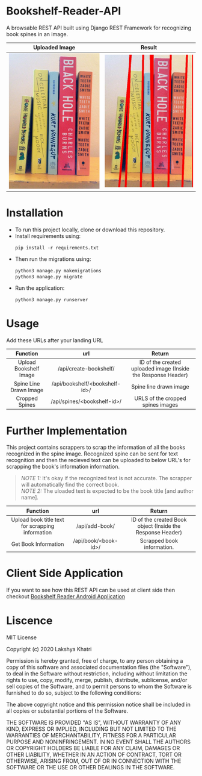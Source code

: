 # Bookshelf-Reader-API
A browsable REST API built using Django REST Framework for recognizing book spines in an image.

Uploaded Image        | Result
:--------------------:|:---------------------------:
<img src="assets/spines.jpg" alt="Uploaded Image" width="300" />|<img src="assets/drawn_spines.jpeg" alt="Resulted Image" width="300" />

# Installation
* To run this project locally, clone or download this repository.
* Install requirements using:
    ```
    pip install -r requirements.txt
    ```
* Then run the migrations using:
    ```
    python3 manage.py makemigrations  
    python3 manage.py migrate
    ```
* Run the application:
    ```
    python3 manage.py runserver
    ```

# Usage
Add these URLs after your landing URL

Function                | url                    | Return  
:----------------------:|:----------------------:|:----------------------------------------------------:  
Upload Bookshelf Image  | /api/create-bookshelf/ | ID of the created uploaded image (Inside the Response Header)  
Spine Line Drawn Image  | /api/bookshelf/\<bookshelf-id\>/ | Spine line drawn image
Cropped Spines          | /api/spines/\<bookshelf-id\>/ | URLS of the cropped spines images

# Further Implementation

This project contains scrappers to scrap the information of all the books recognized in the spine image. Recognized spine can be sent for text recognition and then the recieved text can be uploaded to below URL's for scrapping the book's information information.

> *NOTE 1:* It's okay if the recognized text is not accurate. The scrapper will automatically find the correct book.  
> *NOTE 2:* The uloaded text is expected to be the book title \[and author name\].

Function                | url                    | Return  
:----------------------:|:----------------------:|:----------------------------------------------------:  
Upload book title text for scrapping information  | /api/add-book/ | ID of the created Book object (Inside the Response Header)
Get Book Information | /api/book/\<book-id\>/ | Scrapped book information.

# Client Side Application
If you want to see how this REST API can be used at client side then checkout [Bookshelf Reader Android Application](https://github.com/LakshyaKhatri/Bookshelf-Reader)

# Liscence
MIT License

Copyright (c) 2020 Lakshya Khatri

Permission is hereby granted, free of charge, to any person obtaining a copy
of this software and associated documentation files (the "Software"), to deal
in the Software without restriction, including without limitation the rights
to use, copy, modify, merge, publish, distribute, sublicense, and/or sell
copies of the Software, and to permit persons to whom the Software is
furnished to do so, subject to the following conditions:

The above copyright notice and this permission notice shall be included in all
copies or substantial portions of the Software.

THE SOFTWARE IS PROVIDED "AS IS", WITHOUT WARRANTY OF ANY KIND, EXPRESS OR
IMPLIED, INCLUDING BUT NOT LIMITED TO THE WARRANTIES OF MERCHANTABILITY,
FITNESS FOR A PARTICULAR PURPOSE AND NONINFRINGEMENT. IN NO EVENT SHALL THE
AUTHORS OR COPYRIGHT HOLDERS BE LIABLE FOR ANY CLAIM, DAMAGES OR OTHER
LIABILITY, WHETHER IN AN ACTION OF CONTRACT, TORT OR OTHERWISE, ARISING FROM,
OUT OF OR IN CONNECTION WITH THE SOFTWARE OR THE USE OR OTHER DEALINGS IN THE
SOFTWARE.
